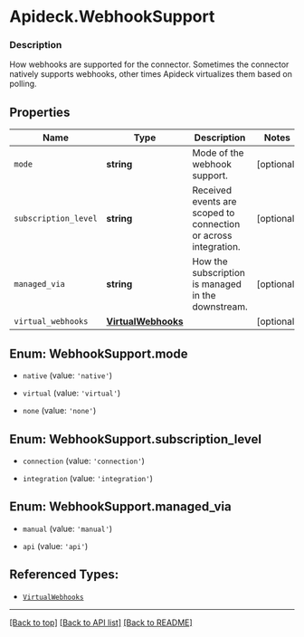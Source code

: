 # Apideck.WebhookSupport

### Description

How webhooks are supported for the connector. Sometimes the connector natively supports webhooks, other times Apideck virtualizes them based on polling.

## Properties
Name | Type | Description | Notes
------------ | ------------- | ------------- | -------------
`mode` | **string** | Mode of the webhook support. | [optional] 
`subscription_level` | **string** | Received events are scoped to connection or across integration. | [optional] 
`managed_via` | **string** | How the subscription is managed in the downstream. | [optional] 
`virtual_webhooks` | [**VirtualWebhooks**](VirtualWebhooks.md) |  | [optional] 





<a name="WebhookSupportMode"></a>
## Enum: WebhookSupport.mode


* `native` (value: `'native'`)

* `virtual` (value: `'virtual'`)

* `none` (value: `'none'`)




<a name="WebhookSupportSubscriptionLevel"></a>
## Enum: WebhookSupport.subscription_level


* `connection` (value: `'connection'`)

* `integration` (value: `'integration'`)




<a name="WebhookSupportManagedVia"></a>
## Enum: WebhookSupport.managed_via


* `manual` (value: `'manual'`)

* `api` (value: `'api'`)




## Referenced Types:



* [`VirtualWebhooks`](VirtualWebhooks.md)

---

[[Back to top]](#) [[Back to API list]](../../../../README.md#documentation-for-api-endpoints) [[Back to README]](../../../../README.md)


